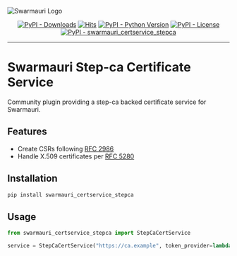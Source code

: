 ![Swarmauri Logo](https://res.cloudinary.com/dbjmpekvl/image/upload/v1730099724/Swarmauri-logo-lockup-2048x757_hww01w.png)

<p align="center">
    <a href="https://pypi.org/project/swarmauri_certservice_stepca/">
        <img src="https://img.shields.io/pypi/dm/swarmauri_certservice_stepca" alt="PyPI - Downloads"/></a>
    <a href="https://hits.sh/github.com/swarmauri/swarmauri-sdk/tree/master/pkgs/community/swarmauri_certservice_stepca/">
        <img alt="Hits" src="https://hits.sh/github.com/swarmauri/swarmauri-sdk/tree/master/pkgs/community/swarmauri_certservice_stepca.svg"/></a>
    <a href="https://pypi.org/project/swarmauri_certservice_stepca/">
        <img src="https://img.shields.io/pypi/pyversions/swarmauri_certservice_stepca" alt="PyPI - Python Version"/></a>
    <a href="https://pypi.org/project/swarmauri_certservice_stepca/">
        <img src="https://img.shields.io/pypi/l/swarmauri_certservice_stepca" alt="PyPI - License"/></a>
    <a href="https://pypi.org/project/swarmauri_certservice_stepca/">
        <img src="https://img.shields.io/pypi/v/swarmauri_certservice_stepca?label=swarmauri_certservice_stepca&color=green" alt="PyPI - swarmauri_certservice_stepca"/></a>

</p>

---

# Swarmauri Step-ca Certificate Service

Community plugin providing a step-ca backed certificate service for Swarmauri.

## Features
- Create CSRs following [RFC 2986](https://datatracker.ietf.org/doc/html/rfc2986)
- Handle X.509 certificates per [RFC 5280](https://datatracker.ietf.org/doc/html/rfc5280)

## Installation
```bash
pip install swarmauri_certservice_stepca
```

## Usage
```python
from swarmauri_certservice_stepca import StepCaCertService

service = StepCaCertService("https://ca.example", token_provider=lambda claims: "token")
```
